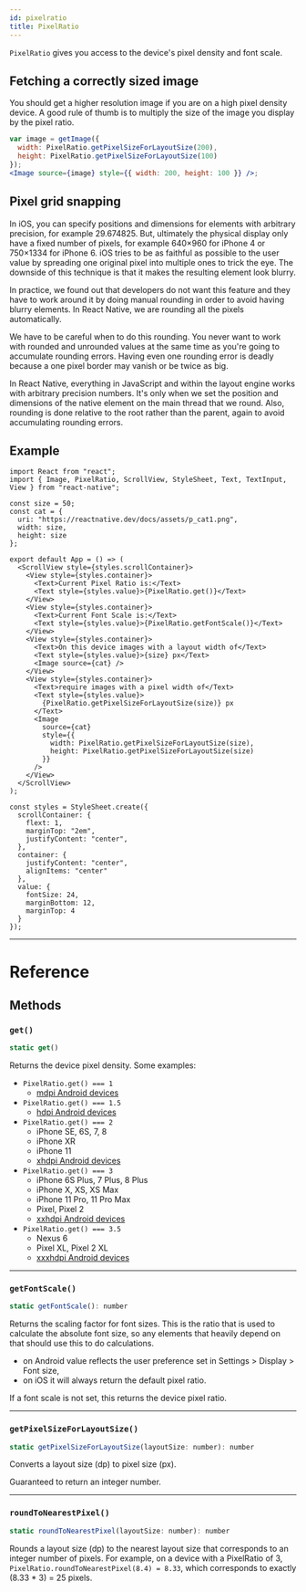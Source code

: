 ```yaml
---
id: pixelratio
title: PixelRatio
---
```


`PixelRatio` gives you access to the device's pixel density and font scale.

## Fetching a correctly sized image

You should get a higher resolution image if you are on a high pixel density device. A good rule of thumb is to multiply the size of the image you display by the pixel ratio.

```jsx
var image = getImage({
  width: PixelRatio.getPixelSizeForLayoutSize(200),
  height: PixelRatio.getPixelSizeForLayoutSize(100)
});
<Image source={image} style={{ width: 200, height: 100 }} />;
```

## Pixel grid snapping

In iOS, you can specify positions and dimensions for elements with arbitrary precision, for example 29.674825. But, ultimately the physical display only have a fixed number of pixels, for example 640×960 for iPhone 4 or 750×1334 for iPhone 6. iOS tries to be as faithful as possible to the user value by spreading one original pixel into multiple ones to trick the eye. The downside of this technique is that it makes the resulting element look blurry.

In practice, we found out that developers do not want this feature and they have to work around it by doing manual rounding in order to avoid having blurry elements. In React Native, we are rounding all the pixels automatically.

We have to be careful when to do this rounding. You never want to work with rounded and unrounded values at the same time as you're going to accumulate rounding errors. Having even one rounding error is deadly because a one pixel border may vanish or be twice as big.

In React Native, everything in JavaScript and within the layout engine works with arbitrary precision numbers. It's only when we set the position and dimensions of the native element on the main thread that we round. Also, rounding is done relative to the root rather than the parent, again to avoid accumulating rounding errors.

## Example

```SnackPlayer name=PixelRatio%20Example
import React from "react";
import { Image, PixelRatio, ScrollView, StyleSheet, Text, TextInput, View } from "react-native";

const size = 50;
const cat = {
  uri: "https://reactnative.dev/docs/assets/p_cat1.png",
  width: size,
  height: size
};

export default App = () => (
  <ScrollView style={styles.scrollContainer}>
    <View style={styles.container}>
      <Text>Current Pixel Ratio is:</Text>
      <Text style={styles.value}>{PixelRatio.get()}</Text>
    </View>
    <View style={styles.container}>
      <Text>Current Font Scale is:</Text>
      <Text style={styles.value}>{PixelRatio.getFontScale()}</Text>
    </View>
    <View style={styles.container}>
      <Text>On this device images with a layout width of</Text>
      <Text style={styles.value}>{size} px</Text>
      <Image source={cat} />
    </View>
    <View style={styles.container}>
      <Text>require images with a pixel width of</Text>
      <Text style={styles.value}>
        {PixelRatio.getPixelSizeForLayoutSize(size)} px
      </Text>
      <Image
        source={cat}
        style={{
          width: PixelRatio.getPixelSizeForLayoutSize(size),
          height: PixelRatio.getPixelSizeForLayoutSize(size)
        }}
      />
    </View>
  </ScrollView>
);

const styles = StyleSheet.create({
  scrollContainer: {
    flext: 1,
    marginTop: "2em",
    justifyContent: "center",
  },
  container: {
    justifyContent: "center",
    alignItems: "center"
  },
  value: {
    fontSize: 24,
    marginBottom: 12,
    marginTop: 4
  }
});
```

---

# Reference

## Methods

### `get()`

```jsx
static get()
```

Returns the device pixel density. Some examples:

- `PixelRatio.get() === 1`
  - [mdpi Android devices](https://material.io/tools/devices/)
- `PixelRatio.get() === 1.5`
  - [hdpi Android devices](https://material.io/tools/devices/)
- `PixelRatio.get() === 2`
  - iPhone SE, 6S, 7, 8
  - iPhone XR
  - iPhone 11
  - [xhdpi Android devices](https://material.io/tools/devices/)
- `PixelRatio.get() === 3`
  - iPhone 6S Plus, 7 Plus, 8 Plus
  - iPhone X, XS, XS Max
  - iPhone 11 Pro, 11 Pro Max
  - Pixel, Pixel 2
  - [xxhdpi Android devices](https://material.io/tools/devices/)
- `PixelRatio.get() === 3.5`
  - Nexus 6
  - Pixel XL, Pixel 2 XL
  - [xxxhdpi Android devices](https://material.io/tools/devices/)

---

### `getFontScale()`

```jsx
static getFontScale(): number
```

Returns the scaling factor for font sizes. This is the ratio that is used to calculate the absolute font size, so any elements that heavily depend on that should use this to do calculations.

- on Android value reflects the user preference set in Settings > Display > Font size,
- on iOS it will always return the default pixel ratio.

If a font scale is not set, this returns the device pixel ratio.

---

### `getPixelSizeForLayoutSize()`

```jsx
static getPixelSizeForLayoutSize(layoutSize: number): number
```

Converts a layout size (dp) to pixel size (px).

Guaranteed to return an integer number.

---

### `roundToNearestPixel()`

```jsx
static roundToNearestPixel(layoutSize: number): number
```

Rounds a layout size (dp) to the nearest layout size that corresponds to an integer number of pixels. For example, on a device with a PixelRatio of 3, `PixelRatio.roundToNearestPixel(8.4) = 8.33`, which corresponds to exactly (8.33 \* 3) = 25 pixels.
